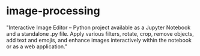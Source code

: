 # image-processing
"Interactive Image Editor – Python project available as a Jupyter Notebook and a standalone .py file. Apply various filters, rotate, crop, remove objects, add text and emojis, and enhance images interactively within the notebook or as a web application."
